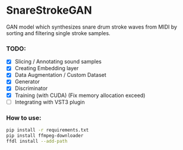 # SnareStrokeGAN
GAN model which synthesizes snare drum stroke waves from MIDI by sorting and filtering single stroke samples.

### TODO:
- [X] Slicing / Annotating sound samples
- [X] Creating Embedding layer
- [X] Data Augmentation / Custom Dataset
- [X] Generator
- [X] Discriminator
- [X] Training (with CUDA) (Fix memory allocation exceed)
- [ ] Integrating with VST3 plugin

### How to use:
```sh
pip install -r requirements.txt
pip install ffmpeg-downloader
ffdl install --add-path
```
